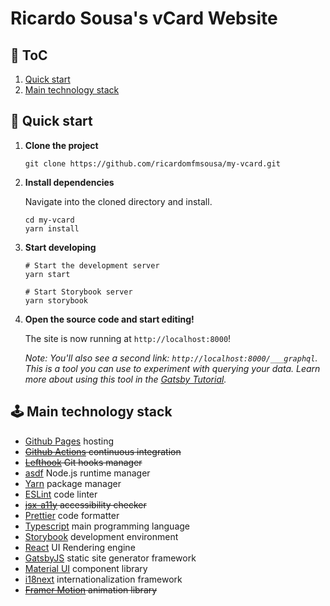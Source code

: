 # Ricardo Sousa's vCard Website

## 📖 ToC

1. [Quick start](#-quick-start)
1. [Main technology stack](#%EF%B8%8F-main-technology-stack)

## 🚀 Quick start

1.  **Clone the project**

    ```shell
    git clone https://github.com/ricardomfmsousa/my-vcard.git
    ```

1.  **Install dependencies**

    Navigate into the cloned directory and install.

    ```shell
    cd my-vcard
    yarn install
    ```

1.  **Start developing**

    ```shell
    # Start the development server
    yarn start

    # Start Storybook server
    yarn storybook
    ```

1.  **Open the source code and start editing!**

    The site is now running at `http://localhost:8000`!

    _Note: You'll also see a second link: _`http://localhost:8000/___graphql`_. This is a tool you can use to experiment with querying your data. Learn more about using this tool in the [Gatsby Tutorial](https://www.gatsbyjs.com/docs/tutorial/part-4/#use-graphiql-to-explore-the-data-layer-and-write-graphql-queries)._

## 🕹️ Main technology stack

- [Github Pages](https://docs.github.com/pages/getting-started-with-github-pages/about-github-pages) hosting
- ~~[Github Actions](https://github.com/features/actions) continuous integration~~
- ~~[Lefthook](https://evilmartians.com/opensource/lefthook) Git hooks manager~~
- [asdf](https://asdf-vm.com/) Node.js runtime manager
- [Yarn](https://yarnpkg.com/) package manager
- [ESLint](https://eslint.org/) code linter
- ~~[jsx-a11y](https://github.com/jsx-eslint/eslint-plugin-jsx-a11y) accessibility checker~~
- [Prettier](https://prettier.io/) code formatter
- [Typescript](https://www.typescriptlang.org/) main programming language
- [Storybook](https://storybook.js.org/) development environment
- [React](https://reactjs.org/) UI Rendering engine
- [GatsbyJS](https://www.gatsbyjs.com/) static site generator framework
- [Material UI](https://mui.com/) component library
- [i18next](https://www.i18next.com/) internationalization framework
- ~~[Framer Motion](https://www.framer.com/) animation library~~
